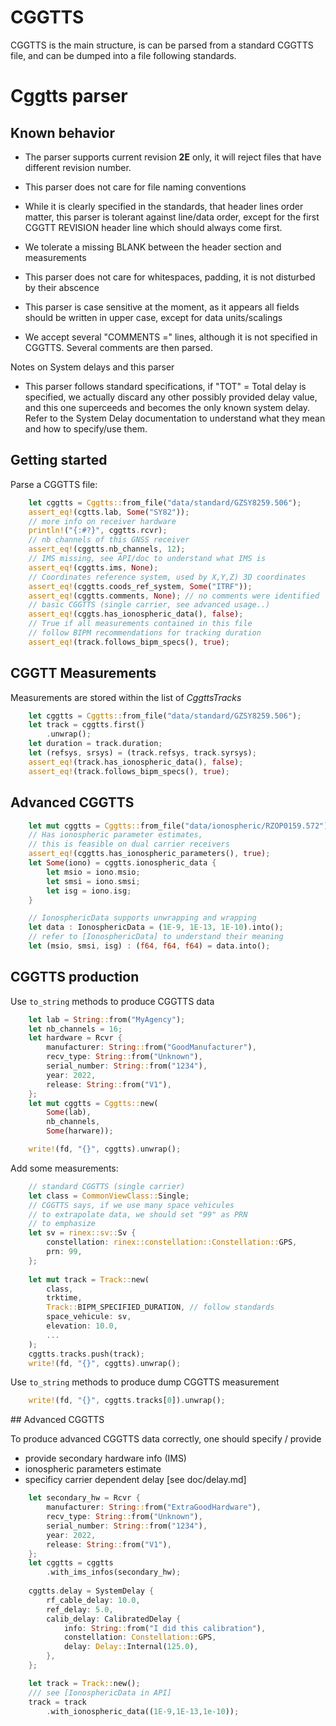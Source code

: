 CGGTTS
======

CGGTTS is the main structure, is can be parsed from a standard CGGTTS file, and can be dumped into a file following standards. 

Cggtts parser 
=============

## Known behavior 

* The parser supports current revision **2E** only, it will reject files that have different revision number.
* This parser does not care for file naming conventions

* While it is clearly specified in the standards, that header lines order matter, this parser is tolerant against line/data order, except for the first CGGTT REVISION header line which should always come first.

* We tolerate a missing BLANK between the header section and measurements

* This parser does not care for whitespaces, padding, it is not disturbed by their abscence

* This parser is case sensitive at the moment, as it appears all fields should be written in upper case, except for data units/scalings 

* We accept several \"COMMENTS =\" lines, although it is not specified in CGGTTS. Several comments are then parsed. 

Notes on System delays and this parser

* This parser follows standard specifications, 
if \"TOT\" = Total delay is specified, we actually discard
any other possibly provided delay value, and this one superceeds
and becomes the only known system delay.
Refer to the System Delay documentation to understand what they
mean and how to specify/use them.

## Getting started

Parse a CGGTTS file:

```rust
    let cggtts = Cggtts::from_file("data/standard/GZSY8259.506");
    assert_eq!(cgtts.lab, Some("SY82"));
    // more info on receiver hardware
    println!("{:#?}", cggtts.rcvr);
    // nb channels of this GNSS receiver
    assert_eq!(cggtts.nb_channels, 12);
    // IMS missing, see API/doc to understand what IMS is
    assert_eq!(cggtts.ims, None);
    // Coordinates reference system, used by X,Y,Z) 3D coordinates
    assert_eq!(cggtts.coods_ref_system, Some("ITRF"));
    assert_eq!(cggtts.comments, None); // no comments were identified
    // basic CGGTTS (single carrier, see advanced usage..)
    assert_eq!(cggts.has_ionospheric_data(), false);
    // True if all measurements contained in this file
    // follow BIPM recommendations for tracking duration
    assert_eq!(track.follows_bipm_specs(), true);
``` 

## CGGTT Measurements 

Measurements are stored within the list of _CggttsTracks_

```rust
    let cggtts = Cggtts::from_file("data/standard/GZSY8259.506");
    let track = cggtts.first()
        .unwrap();
    let duration = track.duration;
    let (refsys, srsys) = (track.refsys, track.syrsys);
    assert_eq!(track.has_ionospheric_data(), false);
    assert_eq!(track.follows_bipm_specs(), true);
```

## Advanced CGGTTS

```rust
    let mut cggtts = Cggtts::from_file("data/ionospheric/RZOP0159.572");
    // Has ionospheric parameter estimates,
    // this is feasible on dual carrier receivers
    assert_eq!(cggtts.has_ionospheric_parameters(), true); 
    let Some(iono) = cggtts.ionospheric_data {
        let msio = iono.msio;
        let smsi = iono.smsi;
        let isg = iono.isg;
    }

    // IonosphericData supports unwrapping and wrapping
    let data : IonosphericData = (1E-9, 1E-13, 1E-10).into();
    // refer to [IonosphericData] to understand their meaning 
    let (msio, smsi, isg) : (f64, f64, f64) = data.into();
```

## CGGTTS production

Use `to_string` methods to produce CGGTTS data

```rust
    let lab = String::from("MyAgency");
    let nb_channels = 16;
    let hardware = Rcvr {
        manufacturer: String::from("GoodManufacturer"),
        recv_type: String::from("Unknown"),
        serial_number: String::from("1234"),
        year: 2022,
        release: String::from("V1"),
    };
    let mut cggtts = Cggtts::new(
        Some(lab), 
        nb_channels, 
        Some(harware));

    write!(fd, "{}", cggtts).unwrap();
```

Add some measurements:

```rust
    // standard CGGTTS (single carrier)
    let class = CommonViewClass::Single;
    // CGGTTS says, if we use many space vehicules
    // to extrapolate data, we should set "99" as PRN
    // to emphasize
    let sv = rinex::sv::Sv {
        constellation: rinex::constellation::Constellation::GPS,
        prn: 99,
    };
    
    let mut track = Track::new(
        class,
        trktime,
        Track::BIPM_SPECIFIED_DURATION, // follow standards 
        space_vehicule: sv,
        elevation: 10.0,
        ...
    );
    cggtts.tracks.push(track);
    write!(fd, "{}", cggtts).unwrap();
```

Use `to_string` methods to produce dump CGGTTS measurement

```rust
    write!(fd, "{}", cggtts.tracks[0]).unwrap();
```

## Advanced CGGTTS

To produce advanced CGGTTS data correctly, one should specify / provide

* provide secondary hardware info (IMS)
* ionospheric parameters estimate
* specificy carrier dependent delay [see doc/delay.md]

```rust
    let secondary_hw = Rcvr {
        manufacturer: String::from("ExtraGoodHardware"),
        recv_type: String::from("Unknown"),
        serial_number: String::from("1234"),
        year: 2022,
        release: String::from("V1"),
    };
    let cggtts = cggtts
        .with_ims_infos(secondary_hw);
    
    cggtts.delay = SystemDelay {
        rf_cable_delay: 10.0,
        ref_delay: 5.0,
        calib_delay: CalibratedDelay {
            info: String::from("I did this calibration"),
            constellation: Constellation::GPS,
            delay: Delay::Internal(125.0),
        },
    };

    let track = Track::new();
    /// see [IonosphericData in API]
    track = track
        .with_ionospheric_data((1E-9,1E-13,1e-10));
```

